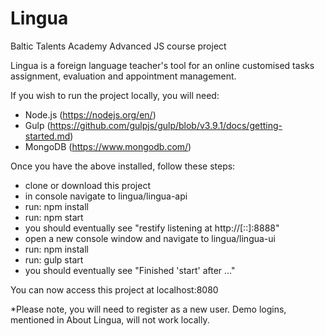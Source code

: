 # Lingua
Baltic Talents Academy Advanced JS course project

Lingua is a foreign language teacher's tool for an online customised tasks assignment, evaluation and appointment management.

If you wish to run the project locally, you will need:

- Node.js (https://nodejs.org/en/)
- Gulp (https://github.com/gulpjs/gulp/blob/v3.9.1/docs/getting-started.md)
- MongoDB (https://www.mongodb.com/)

Once you have the above installed, follow these steps:

- clone or download this project
- in console navigate to lingua/lingua-api
- run: npm install
- run: npm start
- you should eventually see "restify listening at http://[::]:8888"
- open a new console window and navigate to lingua/lingua-ui
- run: npm install
- run: gulp start
- you should eventually see "Finished 'start' after ..."

You can now access this project at localhost:8080

*Please note, you will need to register as a new user. Demo logins, mentioned in About Lingua, will not work locally.
